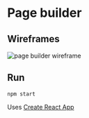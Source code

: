 # Page builder

## Wireframes
![page builder wireframe](page-builder-wireframe.png)

## Run
`npm start`

Uses [Create React App](https://github.com/facebook/create-react-app)